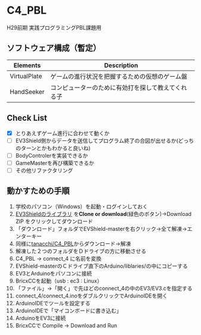 # C4_PBL

H29前期 実践プログラミングPBL課題用

## ソフトウェア構成（暫定）

Elements | Description
--- | ---
VirtualPlate | ゲームの進行状況を把握するための仮想のゲーム盤
HandSeeker | コンピューターのために有効打を探して教えてくれる子

## Check List
- [x] とりあえずゲーム進行に合わせて動くか  
- [ ] EV3Shield側からデータを送信してプログラム終了の合図が出せるか(どっちのターンとかもわかると良いね)  
- [ ] BodyControlerを実装できるか  
- [ ] GameMasterを再び構築できるか  
- [ ] その他リファクタリング  

## 動かすための手順

1. 学校のパソコン（Windows）を起動・ログインしておく
2. [EV3Shieldのライブラリ](https://github.com/mindsensors/EVShield "shiled") を**Clone or download**(緑色のボタン)→Download ZIP をクリックしてダウンロード
3. 「ダウンロード」フォルダでEVShield-masterを右クリック→全て解凍→エンターキー
4. 同様に[tanacchi/C4_PBL](https://github.com/tanacchi/C4_PBL "connect_4")からダウンロード→解凍
5. 解凍した２つのフォルダをＤドライブの方に移動させる
6. C4_PBL -> connect_4 に名前を変換
7. EVShield-masterのＣドライブ直下のArduino/liblaries/の中にコピーする
8. EV3とArduinoをパソコンに接続
9. BricxCCを起動（usb : ec3 : Linux）
10. 「ファイル」→「開く」で先ほどのconnect_4の中のEV3/EV3.cを指定する
11. connect_4/connect_4.inoをダブルクリックでArduinoIDEを開く
12. ArduinoIDEでツールを設定する
13. ArduinoIDEで「マイコンボードに書き込む」
14. ArduinoをEV3に接続
15. BricxCCで Compile -> Download and Run

